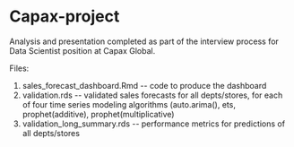 # Capax-project
Analysis and presentation completed as part of the interview process for Data Scientist position at Capax Global. 


Files: 
1. sales_forecast_dashboard.Rmd -- code to produce the dashboard 
2. validation.rds -- validated sales forecasts for all depts/stores, for each of four time series modeling algorithms (auto.arima(), ets, prophet(additive), prophet(multiplicative)
3. validation_long_summary.rds -- performance metrics for predictions of all depts/stores 
